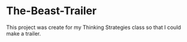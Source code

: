 # The-Beast-Trailer
This project was create for my Thinking Strategies class so that I could make a trailer.
